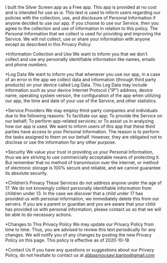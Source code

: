 I built the Silver Screen app as a Free app. This app is provided at no cost and is intended for use as is.
This text is used to inform users regarding our policies with the collection, use, and disclosure of Personal Information if anyone decided to use our app.
If you choose to use our Service, then you agree to the collection and use of information in relation to this policy. The Personal Information that we collect is used for providing and improving the Service. We will not collect, use or share your information with anyone except as described in this Privacy Policy.

*Information Collection and Use
We want to inform you that we don't collect and use any personally identifiable information like names, emails and phone numbers.

*Log Data
We want to inform you that whenever you use our app, in a case of an error in the app we collect data and information (through third party products) on your device called Log Data. This Log Data may include information such as your device Internet Protocol (“IP”) address, device name, operating system version, the configuration of the app when utilizing our app, the time and date of your use of the Service, and other statistics.

*Service Providers
We may employ third-party companies and individuals due to the following reasons:
To facilitate our app;
To provide the Service on our behalf;
To perform app-related services; or
To assist us in analyzing how our app is used.
We want to inform users of this app that these third parties have access to your Personal Information. The reason is to perform the tasks assigned to them on our behalf. However, they are obligated not to disclose or use the information for any other purpose.

*Security
We value your trust in providing us your Personal Information, thus we are striving to use commercially acceptable means of protecting it. But remember that no method of transmission over the internet, or method of electronic storage is 100% secure and reliable, and we cannot guarantee its absolute security.

*Children’s Privacy
These Services do not address anyone under the age of 17. We do not knowingly collect personally identifiable information from children under 13. In the case we discover that a child under 17 has provided us with personal information, we immediately delete this from our servers. If you are a parent or guardian and you are aware that your child has provided us with personal information, please contact us so that we will be able to do necessary actions.

*Changes to This Privacy Policy
We may update our Privacy Policy from time to time. Thus, you are advised to review this text periodically for any changes. We will notify you of any changes by posting the new Privacy Policy on this page.
This policy is effective as of 2020-10-18

*Contact Us
If you have any questions or suggestions about our Privacy Policy, do not hesitate to contact us at abbasmousavi.bariqo@gmail.com